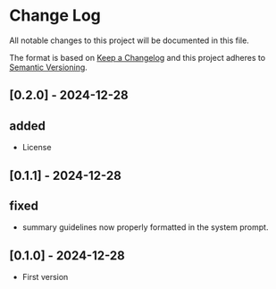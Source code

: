 # Change Log

All notable changes to this project will be documented in this file.

The format is based on [Keep a Changelog](http://keepachangelog.com/en/1.0.0/)
and this project adheres to [Semantic Versioning](http://semver.org/spec/v2.0.0.html).

## [0.2.0] - 2024-12-28
## added
* License

## [0.1.1] - 2024-12-28
## fixed
* summary guidelines now properly formatted in the system prompt.

## [0.1.0] - 2024-12-28
* First version
